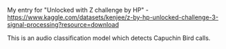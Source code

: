 My entry for "Unlocked with Z challenge by HP" - https://www.kaggle.com/datasets/kenjee/z-by-hp-unlocked-challenge-3-signal-processing?resource=download

This is an audio classification model which detects Capuchin Bird calls. 
